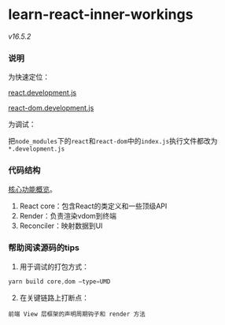 # learn-react-inner-workings

*v16.5.2*

### 说明

为快速定位：

[react.development.js](./node_modules/react/cjs/react.development.js)

[react-dom.development.js](./node_modules/react-dom/cjs/react-dom.development.js)

为调试：

把`node_modules`下的`react`和`react-dom`中的`index.js`执行文件都改为`*.development.js`


### 代码结构

[核心功能概览](https://reactjs.org/docs/codebase-overview.html)。

1. React core：包含React的类定义和一些顶级API
2. Render：负责渲染vdom到终端
3. Reconciler：映射数据到UI


### 帮助阅读源码的tips

1. 用于调试的打包方式：

```js
yarn build core,dom –type=UMD
```

2. 在关键链路上打断点：

```
前端 View 层框架的声明周期钩子和 render 方法
```
